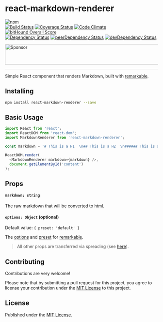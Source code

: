 # react-markdown-renderer

[![npm](https://img.shields.io/npm/v/react-markdown-renderer.svg)](https://www.npmjs.com/package/react-markdown-renderer)  
[![Build Status](https://travis-ci.org/InsidersByte/react-markdown-renderer.svg)](https://travis-ci.org/InsidersByte/react-markdown-renderer)
[![Coverage Status](https://coveralls.io/repos/github/InsidersByte/react-markdown-renderer/badge.svg?branch=master)](https://coveralls.io/github/InsidersByte/react-markdown-renderer?branch=master)
[![Code Climate](https://codeclimate.com/github/InsidersByte/react-markdown-renderer/badges/gpa.svg)](https://codeclimate.com/github/InsidersByte/react-markdown-renderer)
[![bitHound Overall Score](https://www.bithound.io/github/InsidersByte/react-markdown-renderer/badges/score.svg)](https://www.bithound.io/github/InsidersByte/react-markdown-renderer)  
[![Dependency Status](https://david-dm.org/insidersbyte/react-markdown-renderer.svg)](https://david-dm.org/insidersbyte/react-markdown-renderer)
[![peerDependency Status](https://david-dm.org/insidersbyte/react-markdown-renderer/peer-status.svg)](https://david-dm.org/insidersbyte/react-markdown-renderer#info=peerDependencies)
[![devDependency Status](https://david-dm.org/insidersbyte/react-markdown-renderer/dev-status.svg)](https://david-dm.org/insidersbyte/react-markdown-renderer#info=devDependencies)

<a target='_blank' rel='nofollow' href='https://app.codesponsor.io/link/eckdU4tK7fdQZWddNXDRUg6N/InsidersByte/react-markdown-renderer'>
  <img alt='Sponsor' width='888' height='68' src='https://app.codesponsor.io/embed/eckdU4tK7fdQZWddNXDRUg6N/InsidersByte/react-markdown-renderer.svg' />
</a>

<hr style="" />

Simple React component that renders Markdown, built with [remarkable](https://github.com/jonschlinkert/remarkable). 

## Installing

```bash
npm install react-markdown-renderer --save
```

## Basic Usage

```js
import React from 'react';
import ReactDOM from 'react-dom';
import MarkdownRenderer from 'react-markdown-renderer';

const markdown = '# This is a H1  \n## This is a H2  \n###### This is a H6';

ReactDOM.render(
  <MarkdownRenderer markdown={markdown} />,
  document.getElementById('content')
);
```

## Props

#### `markdown: string`

The raw markdown that will be converted to html.

#### `options: Object` (optional)

Default value: `{ preset: 'default' }`

The [options](https://github.com/jonschlinkert/remarkable#option) and [preset](https://github.com/jonschlinkert/remarkable#presets) for [remarkable](https://github.com/jonschlinkert/remarkable).

> All other props are transferred via spreading (see [here](https://facebook.github.io/react/docs/transferring-props.html)).

## Contributing

Contributions are very welcome!

Please note that by submitting a pull request for this project, you agree to license your contribution under the [MIT License](https://github.com/insidersbyte/react-markdown-renderer/blob/master/LICENSE) to this project.

## License

Published under the [MIT License](https://github.com/insidersbyte/react-markdown-renderer/blob/master/LICENSE).
